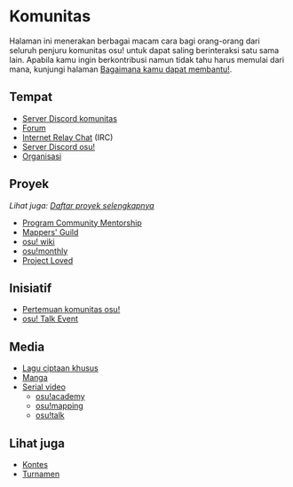 # Komunitas

Halaman ini menerakan berbagai macam cara bagi orang-orang dari seluruh penjuru komunitas osu! untuk dapat saling berinteraksi satu sama lain. Apabila kamu ingin berkontribusi namun tidak tahu harus memulai dari mana, kunjungi halaman [Bagaimana kamu dapat membantu!](/wiki/Community/How_you_can_help!).

## Tempat

- [Server Discord komunitas](/wiki/Community/Discord_servers)
- [Forum](/wiki/Community/Forum)
- [Internet Relay Chat](/wiki/Community/Internet_Relay_Chat) (IRC)
- [Server Discord osu!](/wiki/Community/Discord_servers#official)
- [Organisasi](/wiki/Community/Organisations)

## Proyek

*Lihat juga: [Daftar proyek selengkapnya](/wiki/Community/Projects)*

- [Program Community Mentorship](/wiki/Community/Community_Mentorship_Program)
- [Mappers' Guild](/wiki/Community/Mappers_Guild)
- [osu! wiki](/wiki/osu!_wiki)
- [osu!monthly](/wiki/Community/osu!monthly)
- [Project Loved](/wiki/Community/Project_Loved)

## Inisiatif

- [Pertemuan komunitas osu!](/wiki/Community/osu!_community_meetings)
- [osu! Talk Event](/wiki/Community/osu!_Talk_Event)

## Media

- [Lagu ciptaan khusus](/wiki/Community/Bespoke_music)
- [Manga](/wiki/Community/Manga)
- [Serial video](/wiki/Community/Video_series)
  - [osu!academy](/wiki/Community/Video_series/osu!academy)
  - [osu!mapping](/wiki/Community/Video_series/osu!mapping)
  - [osu!talk](/wiki/Community/Video_series/osu!talk)

## Lihat juga

- [Kontes](/wiki/Contests)
- [Turnamen](/wiki/Tournaments)
